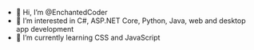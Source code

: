- 👋 Hi, I’m @EnchantedCoder
- 👀 I’m interested in C#, ASP.NET Core, Python, Java, web and desktop app development
- 🌱 I’m currently learning CSS and JavaScript
